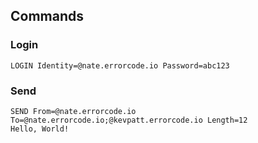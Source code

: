 ## Commands

### Login

```
LOGIN Identity=@nate.errorcode.io Password=abc123
```

### Send

```
SEND From=@nate.errorcode.io To=@nate.errorcode.io;@kevpatt.errorcode.io Length=12
Hello, World!
```
